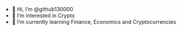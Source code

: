- 👋 Hi, I’m @github130000
- 👀 I’m interested in Crypto
- 🌱 I’m currently learning Finance, Economics and Cryptocurrencies 


<!---
github130000/github130000 is a ✨ special ✨ repository because its `README.md` (this file) appears on your GitHub profile.
You can click the Preview link to take a look at your changes.
--->
